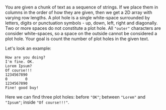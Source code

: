 You are given a chunk of text as a sequence of strings. 
If we place them in columns in the order of how they are given,
then we get a 2D array with varying row lengths.
A plot hole is a single white-space surrounded by letters,
digits or punctuation symbols - up, down, left, right and diagonally.
Two or more spaces do not constitute a plot hole.
All `"outer"` characters are consider white-spaces, so a space on the outside cannot be considered a plot hole.
Your goal is count the number of plot holes in the given text.

Let's look an example:

```
How are you doing?
I'm fine. OK.
Lorem Ipsum?
Of course!!!
1234567890
0        0
1234567890
Fine! good buy!
```

Here we can find three plot holes: before `"OK"`; between `"Lorem"` and `"Ipsum"`; inside `"Of course!!!"`.
